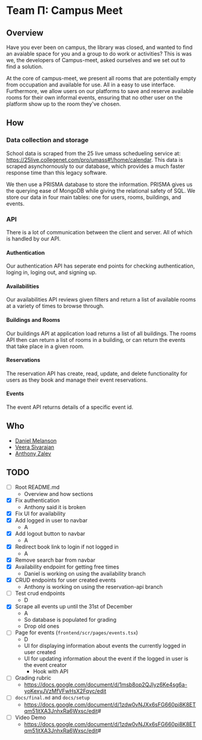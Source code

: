 # Team &Pi;: Campus Meet

## Overview

Have you ever been on campus, the library was closed, and wanted to find an avaiable space for you and a group to do work or activities? 
This is was we, the developers of Campus-meet, asked ourselves and we set out to find a solution.

At the core of campus-meet, we present all rooms that are potentially empty from occupation and available for use. All in a easy to use interface. 
Furthermore, we allow users on our platforms to save and reserve available rooms for their own informal events, ensuring that no other user on the platform show up to the room they've chosen.

## How

### Data collection and storage

School data is scraped from the 25 live umass schedueling service at: https://25live.collegenet.com/pro/umass#!/home/calendar. 
This data is scraped asynchornously to our database, which provides a much faster response time than this legacy software. 

We then use a PRISMA database to store the information. PRISMA gives us the querying ease of MongoDB while giving the relational safety of SQL.
We store our data in four main tables: one for users, rooms, buildings, and events.  


### API

There is a lot of communication between the client and server. All of which is handled by our API.

#### Authentication

Our authentication API has seperate end points for checking authentication, loging in, loging out, and signing up.

#### Availabilities

Our availabilities API reviews given filters and return a list of available rooms
at a variety of times to browse through.

#### Buildings and Rooms

Our buildings API at application load returns a list of all buildings. The rooms API then can return a list of rooms in a building, or can return the events that take place in a given room.

#### Reservations

The reservation API has create, read, update, and delete functionality for users as they book and manage their event reservations.

#### Events

The event API returns details of a specific event id.

## Who

- [Daniel Melanson](https://github.com/daniel-melanson)
- [Veera Sivarajan](https://github.com/veera-sivarajan)
- [Anthony Zalev](https://github.com/AnthonyZalev)

## TODO

- [ ] Root README.md
  - Overview and how sections
- [x] Fix authentication
  - Anthony said it is broken
- [x] Fix UI for availability
- [X] Add logged in user to navbar
  - A
- [X] Add logout button to navbar
  - A
- [X] Redirect book link to login if not logged in
  - A
- [x] Remove search bar from navbar
- [x] Availability endpoint for getting free times
  - Daniel is working on using the availability branch
- [x] CRUD endpoints for user created events
  - Anthony is working on using the reservation-api branch
- [ ] Test crud endpoints
  - D
- [X] Scrape all events up until the 31st of December
  - A
  - So database is populated for grading
  - Drop old ones
- [ ] Page for events (`frontend/scr/pages/events.tsx`)
  - D
  - UI for displaying information about events the currently logged in user created
  - UI for updating information about the event if the logged in user is the event creator
    - Hook with API
- [ ] Grading rubric
  - <https://docs.google.com/document/d/1msb8op2QJIyz6Ke4sg6a-yoKexyJVzMfVFwHsX2Fqyc/edit>
- [ ] `docs/final.md` and `docs/setup`
  - <https://docs.google.com/document/d/1zdw0vNJXx6sFG660pi8K8ETqm51jtXA3JnhxRa6Wxsc/edit>#
- [ ] Video Demo
  - <https://docs.google.com/document/d/1zdw0vNJXx6sFG660pi8K8ETqm51jtXA3JnhxRa6Wxsc/edit>#
